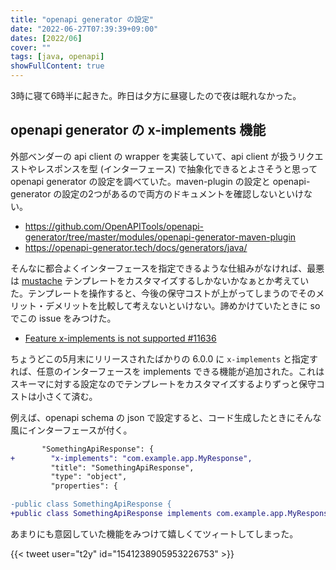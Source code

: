 ```yaml
---
title: "openapi generator の設定"
date: "2022-06-27T07:39:39+09:00"
dates: [2022/06]
cover: ""
tags: [java, openapi]
showFullContent: true
---
```


3時に寝て6時半に起きた。昨日は夕方に昼寝したので夜は眠れなかった。

## openapi generator の x-implements 機能

外部ベンダーの api client の wrapper を実装していて、api client が扱うリクエストやレスポンスを型 (インターフェース) で抽象化できるとよさそうと思って openapi generator の設定を調べていた。maven-plugin の設定と openapi-generator の設定の2つがあるので両方のドキュメントを確認しないといけない。

* https://github.com/OpenAPITools/openapi-generator/tree/master/modules/openapi-generator-maven-plugin
* https://openapi-generator.tech/docs/generators/java/

そんなに都合よくインターフェースを指定できるような仕組みがなければ、最悪は [mustache](https://mustache.github.io/) テンプレートをカスタマイズするしかないかなぁとか考えていた。テンプレートを操作すると、今後の保守コストが上がってしまうのでそのメリット・デメリットを比較して考えないといけない。諦めかけていたときに so でこの issue をみつけた。

* [Feature x-implements is not supported #11636](https://github.com/OpenAPITools/openapi-generator/issues/11636)

ちょうどこの5月末にリリースされたばかりの 6.0.0 に `x-implements` と指定すれば、任意のインターフェースを implements できる機能が追加された。これはスキーマに対する設定なのでテンプレートをカスタマイズするよりずっと保守コストは小さくて済む。

例えば、openapi schema の json で設定すると、コード生成したときにそんな風にインターフェースが付く。

```diff
       "SomethingApiResponse": {
+        "x-implements": "com.example.app.MyResponse",
         "title": "SomethingApiResponse",
         "type": "object",
         "properties": {
```

```diff
-public class SomethingApiResponse {
+public class SomethingApiResponse implements com.example.app.MyResponse {
```

あまりにも意図していた機能をみつけて嬉しくてツィートしてしまった。

{{< tweet user="t2y" id="1541238905953226753" >}}
